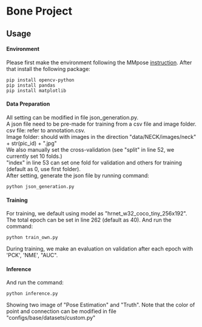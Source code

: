 # Bone Project

## Usage

#### Environment
Please first make the environment following the MMpose [instruction](https://mmpose.readthedocs.io/en/latest/installation.html).
After that install the following package:
```
pip install opencv-python
pip install pandas
pip install matplotlib
```

#### Data Preparation
All setting can be modified in file json_generation.py.  
A json file need to be pre-made for training from a csv file and image folder.  
csv file: refer to annotation.csv.  
Image folder: should with images in the direction "data/NECK/images/neck" + str(pic_id) + ".jpg"  
We also manually set the cross-validation (see "split" in line 52, we currently set 10 folds.)  
"index" in line 53 can set one fold for validation and others for training (default as 0, use first folder).  
After setting, generate the json file by running command:
```
python json_generation.py
```

#### Training
For training, we default using model as "hrnet_w32_coco_tiny_256x192".
The total epoch can be set in line 262 (default as 40).
And run the command:
```
python train_own.py
```
During training, we make an evaluation on validation after each epoch with 'PCK', 'NME', "AUC".


#### Inference
And run the command:
```
python inference.py
```
Showing two image of "Pose Estimation" and "Truth". Note that the color of point and connection can be modified in file 
"configs/base/datasets/custom.py"
